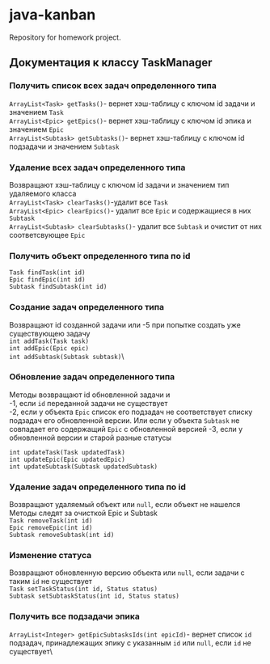 # java-kanban
Repository for homework project.

## Документация к классу TaskManager

### Получить список всех задач определенного типа
`ArrayList<Task> getTasks()`- вернет хэш-таблицу с ключом id задачи и значением `Task`\
`ArrayList<Epic> getEpics()`- вернет хэш-таблицу с ключом id эпика и значением `Epic`\
`ArrayList<Subtask> getSubtasks()`- вернет хэш-таблицу с ключом id подзадачи и значением `Subtask`

### Удаление всех задач определенного типа
Возвращают хэш-таблицу с ключом id задачи и значением тип удаляемого класса\
`ArrayList<Task> clearTasks()`-удалит все `Task`\
`ArrayList<Epic> clearEpics()`- удалит все `Epic` и содержащиеся в них `Subtask`\
`ArrayList<Subtask> clearSubtasks()`- удалит все `Subtask` и очистит от них соответсвующее `Epic`

### Получить объект определенного типа по id
`Task findTask(int id)`\
`Epic findEpic(int id)`\
`Subtask findSubtask(int id)`

### Создание задач определенного типа
Возвращают id созданной задачи или -5 при попытке создать уже существующею задачу\
`int addTask(Task task)`\
`int addEpic(Epic epic)`\
`int addSubtask(Subtask subtask)`\

### Обновление задач определенного типа
Методы возвращают id обновленной задачи и\
-1, если `id` переданной задачи не существует\
-2, если у объекта `Epic` список его подзадач не соответствует списку подзадач его обновленной версии. 
Или если у объекта `Subtask` не совпадает его содержащий `Epic` с обновленной версией
-3, если у обновленной версии и старой разные статусы

`int updateTask(Task updatedTask)`\
`int updateEpic(Epic updatedEpic)`\
`int updateSubtask(Subtask updatedSubtask)`

### Удаление задач определенного типа по id
Возвращают удаляемый объект или `null`, если объект не нашелся\
Методы следят за очисткой Epic и Subtask\
`Task removeTask(int id)`\
`Epic removeEpic(int id)`\
`Subtask removeSubtask(int id)`

### Изменение статуса
Возвращают обновленную версию объекта или `null`, если задачи с таким `id` не существует\
`Task setTaskStatus(int id, Status status)`\
`Subtask setSubtaskStatus(int id, Status status)`

### Получить все подзадачи эпика
`ArrayList<Integer> getEpicSubtasksIds(int epicId)`- вернет список `id` подзадач, принадлежащих эпику с указанным `id` или `null`, если `id` не существует\